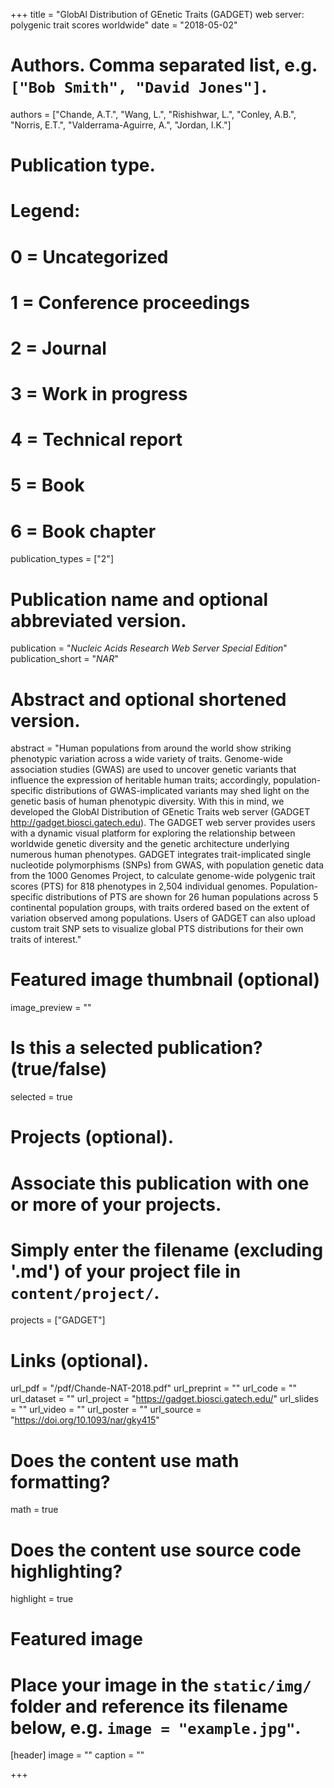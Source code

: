 +++
title = "GlobAl Distribution of GEnetic Traits (GADGET) web server: polygenic trait scores worldwide"
date = "2018-05-02"

# Authors. Comma separated list, e.g. `["Bob Smith", "David Jones"]`.
authors = ["Chande, A.T.", "Wang, L.", "Rishishwar, L.", "Conley, A.B.", "Norris, E.T.", "Valderrama-Aguirre, A.", "Jordan, I.K."]

# Publication type.
# Legend:
# 0 = Uncategorized
# 1 = Conference proceedings
# 2 = Journal
# 3 = Work in progress
# 4 = Technical report
# 5 = Book
# 6 = Book chapter
publication_types = ["2"]

# Publication name and optional abbreviated version.
publication = "*Nucleic Acids Research Web Server Special Edition*"
publication_short = "*NAR*"

# Abstract and optional shortened version.
abstract = "Human populations from around the world show striking phenotypic variation across a wide variety of traits.  Genome-wide association studies (GWAS) are used to uncover genetic variants that influence the expression of heritable human traits; accordingly, population-specific distributions of GWAS-implicated variants may shed light on the genetic basis of human phenotypic diversity.  With this in mind, we developed the GlobAl Distribution of GEnetic Traits web server (GADGET http://gadget.biosci.gatech.edu).  The GADGET web server provides users with a dynamic visual platform for exploring the relationship between worldwide genetic diversity and the genetic architecture underlying numerous human phenotypes.  GADGET integrates trait-implicated single nucleotide polymorphisms (SNPs) from GWAS, with population genetic data from the 1000 Genomes Project, to calculate genome-wide polygenic trait scores (PTS) for 818 phenotypes in 2,504 individual genomes.  Population-specific distributions of PTS are shown for 26 human populations across 5 continental population groups, with traits ordered based on the extent of variation observed among populations.  Users of GADGET can also upload custom trait SNP sets to visualize global PTS distributions for their own traits of interest."

# Featured image thumbnail (optional)
image_preview = ""

# Is this a selected publication? (true/false)
selected = true

# Projects (optional).
#   Associate this publication with one or more of your projects.
#   Simply enter the filename (excluding '.md') of your project file in `content/project/`.
projects = ["GADGET"]

# Links (optional).
url_pdf = "/pdf/Chande-NAT-2018.pdf"
url_preprint = ""
url_code = ""
url_dataset = ""
url_project = "https://gadget.biosci.gatech.edu/"
url_slides = ""
url_video = ""
url_poster = ""
url_source = "https://doi.org/10.1093/nar/gky415"

# Does the content use math formatting?
math = true

# Does the content use source code highlighting?
highlight = true

# Featured image
# Place your image in the `static/img/` folder and reference its filename below, e.g. `image = "example.jpg"`.
[header]
image = ""
caption = ""

+++

